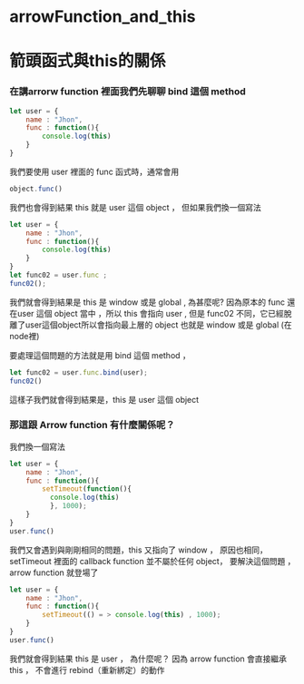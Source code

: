 # arrowFunction_and_this

# 箭頭函式與this的關係

### 在講arrorw function 裡面我們先聊聊 bind 這個 method 

``` javascript 
let user = {
    name : "Jhon",
    func : function(){
        console.log(this)
    }
}
``` 

我們要使用 user 裡面的 func 函式時，通常會用  

``` javascript 
object.func()
```
我們也會得到結果 this 就是 user 這個 object ， 但如果我們換一個寫法

```javascript 
let user = {
    name : "Jhon",
    func : function(){
        console.log(this)
    }
}
let func02 = user.func ; 
func02();
 ```
我們就會得到結果是 this 是 window 或是 global , 為甚麼呢?
因為原本的 func 還在user 這個 object 當中 ，所以 this 會指向 user , 但是 func02 不同，它已經脫離了user這個object所以會指向最上層的
object 也就是 window 或是 global (在node裡)

要處理這個問題的方法就是用 bind 這個 method ，

```javascript
let func02 = user.func.bind(user);
func02()
```
這樣子我們就會得到結果是，this 是 user 這個 object 


### 那這跟 Arrow function 有什麼關係呢？

我們換一個寫法

```javascript 
let user = {
    name : "Jhon",
    func : function(){
        setTimeout(function(){
          console.log(this)
          }, 1000);     
    }
}
user.func()
``` 

我們又會遇到與剛剛相同的問題，this 又指向了 window ， 原因也相同，setTimeout 裡面的 callback function 並不屬於任何 object， 要解決這個問題 ， arrow function 就登場了

```javascript 
let user = {
    name : "Jhon",
    func : function(){
        setTimeout(() = > console.log(this) , 1000);     
    }
}
user.func()
``` 
我們就會得到結果 this 是 user ， 為什麼呢？ 因為 arrow function 會直接繼承 this ， 不會進行 rebind（重新綁定）的動作 





